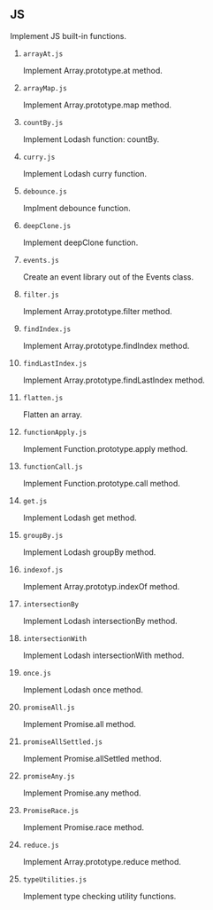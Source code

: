 ## JS

Implement JS built-in functions.

1. `arrayAt.js`

   Implement Array.prototype.at method.

2. `arrayMap.js`

   Implement Array.prototype.map method.

3. `countBy.js`

   Implement Lodash function: countBy.

4. `curry.js`

   Implement Lodash curry function.

5. `debounce.js`

   Implment debounce function.

6. `deepClone.js`

   Implement deepClone function.

7. `events.js`

   Create an event library out of the Events class.

8. `filter.js`

   Implement Array.prototype.filter method.

9. `findIndex.js`

   Implement Array.prototype.findIndex method.

10. `findLastIndex.js`

    Implement Array.prototype.findLastIndex method.

11. `flatten.js`

    Flatten an array.

12. `functionApply.js`

    Implement Function.prototype.apply method.

13. `functionCall.js`

    Implement Function.prototype.call method.

14. `get.js`

    Implement Lodash get method.

15. `groupBy.js`

    Implement Lodash groupBy method.

16. `indexof.js`

    Implement Array.prototyp.indexOf method.

17. `intersectionBy`

    Implement Lodash intersectionBy method.

18. `intersectionWith`

    Implement Lodash intersectionWith method.

19. `once.js`

    Implement Lodash once method.

20. `promiseAll.js`

    Implement Promise.all method.

21. `promiseAllSettled.js`

    Implement Promise.allSettled method.

22. `promiseAny.js`

    Implement Promise.any method.

23. `PromiseRace.js`

    Implement Promise.race method.

24. `reduce.js`

    Implement Array.prototype.reduce method.

25. `typeUtilities.js`

    Implement type checking utility functions.
